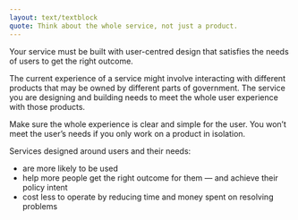```yaml
---
layout: text/textblock
quote: Think about the whole service, not just a product.
---
```

Your service must be built with user-centred design that satisfies the needs of users to get the right outcome.


The current experience of a service might involve interacting with different products that may be owned by different parts of government. The service you are designing and building needs to meet the whole user experience with those products.


Make sure the whole experience is clear and simple for the user. You won’t meet the user’s needs if you only work on a product in isolation.


Services designed around users and their needs:
- are more likely to be used
- help more people get the right outcome for them — and achieve their policy intent
- cost less to operate by reducing time and money spent on resolving problems
